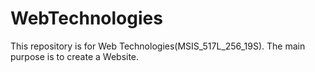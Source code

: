 # WebTechnologies
This repository is for Web Technologies(MSIS_517L_256_19S). The main purpose is to create a Website.
